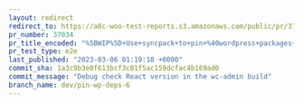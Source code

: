 ```yaml
---
layout: redirect
redirect_to: https://a8c-woo-test-reports.s3.amazonaws.com/public/pr/37034/e2e/index.html
pr_number: 37034
pr_title_encoded: "%5BWIP%5D+Use+syncpack+to+pin+%40wordpress+packages+to+wp-6.0+"
pr_test_type: e2e
last_published: "2023-03-06 01:19:18 +0000"
commit_sha: 1a3c9b3e0f613bcf3c81f5ac159dcfac4b169ad0
commit_message: "Debug check React version in the wc-admin build"
branch_name: dev/pin-wp-deps-6
---
```

